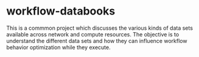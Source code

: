 # workflow-databooks

This is a commmon project which discusses the various kinds of data sets available across network and compute resources. The objective is to understand the different data sets and how they can influence workflow behavior optimization while they execute.

